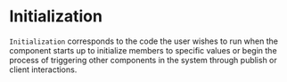 # Initialization

`Initialization` corresponds to the code the user wishes to run when the component starts up to initialize members to specific values or begin the process of triggering other components in the system through publish or client interactions.